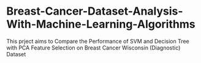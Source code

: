 # Breast-Cancer-Dataset-Analysis-With-Machine-Learning-Algorithms
This prject aims to Compare the Performance of SVM and Decision Tree with PCA Feature Selection on Breast Cancer Wisconsin (Diagnostic) Dataset
